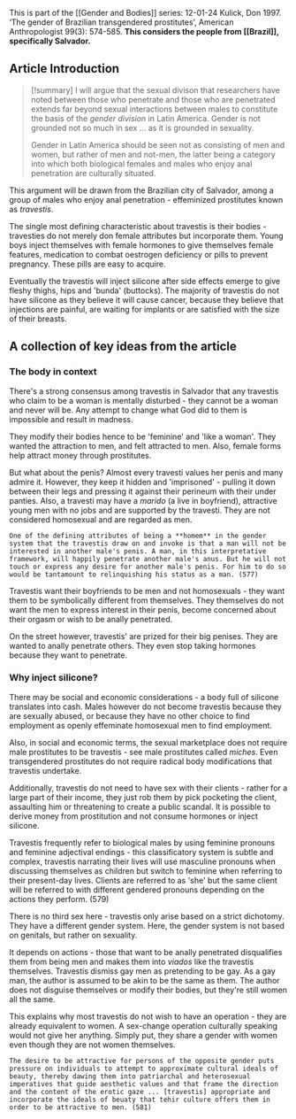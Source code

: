 This is part of the [[Gender and Bodies]] series:
12-01-24
Kulick, Don 1997. ‘The gender of Brazilian transgendered prostitutes’, American Anthropologist 99(3): 574-585.
**This considers the people from [[Brazil]], specifically Salvador.**

## Article Introduction

>[!summary]
>I will argue that the sexual divison that researchers have noted between those who penetrate and those who are penetrated extends far beyond sexual interactions between males to constitute the basis of the *gender division* in Latin America. Gender is not grounded not so much in sex ... as it is grounded in sexuality.
>
>Gender in Latin America should be seen not as consisting of men and women, but rather of men and not-men, the latter being a category into which both biological females and males who enjoy anal penetration are culturally situated.

This argument will be drawn from the Brazilian city of Salvador, among a group of males who enjoy anal penetration - effeminized prostitutes known as *travestis*.

The single most defining characteristic about travestis is their bodies - travesties do not merely don female attributes but incorporate them. Young boys inject themselves with female hormones to give themselves female features, medication to combat oestrogen deficiency or pills to prevent pregnancy. These pills are easy to acquire.

Eventually the travestis will inject silicone after side effects emerge to give fleshy thighs, hips and 'bunda' (buttocks). The majority of travestis do not have silicone as they believe it will cause cancer, because they believe that injections are painful, are waiting for implants or are satisfied with the size of their breasts.

## A collection of key ideas from the article

### The body in context

There's a strong consensus among travestis in Salvador that any travestis who claim to be a woman is mentally disturbed - they cannot be a woman and never will be. Any attempt to change what God did to them is impossible and result in madness.

They modify their bodies hence to be 'feminine' and 'like a woman'. They wanted the attraction to men, and felt attracted to men. Also, female forms help attract money through prostitutes.

But what about the penis? Almost every travesti values her penis and many admire it. However, they keep it hidden and 'imprisoned' - pulling it down between their legs and pressing it against their perineum with their under panties. Also, a travesti may have a *marido* (a live in boyfriend), attractive young men with no jobs and are supported by the travesti. They are not considered homosexual and are regarded as men.

```ad-quote
One of the defining attributes of being a **homem** in the gender system that the travestis draw on and invoke is that a man will not be interested in another male's penis. A man, in this interpretative framework, will happily penetrate another male's anus. But he will not touch or express any desire for another male's penis. For him to do so would be tantamount to relinquishing his status as a man. (577)
```

Travestis want their boyfriends to be men and not homosexuals - they want them to be symbolically different from themselves. They themselves do not want the men to express interest in their penis, become concerned about their orgasm or wish to be anally penetrated.

On the street however, travestis' are prized for their big penises. They are wanted to anally penetrate others. They even stop taking hormones because they want to penetrate.

### Why inject silicone?

There may be social and economic considerations - a body full of silicone translates into cash. Males however do not become travestis because they are sexually abused, or because they have no other choice to find employment as openly effeminate homosexual men to find employment.

Also, in social and economic terms, the sexual marketplace does not require male prostitutes to be travestis - see male prostitutes called *miches*. Even transgendered prostitutes do not require radical body modifications that travestis undertake.

Additionally, travestis do not need to have sex with their clients - rather for a large part of their income, they just rob them by pick pocketing the client, assaulting him or threatening to create a public scandal. It is possible to derive money from prostitution and not consume hormones or inject silicone.


Travestis frequently refer to biological males by using feminine pronouns and feminine adjectival endings - this classificatory system is subtle and complex, travestis narrating their lives will use masculine pronouns when discussing themselves as children but switch to feminine when referring to their present-day lives. Clients are referred to as 'she' but the same client will be referred to with different gendered pronouns depending on the actions they perform. (579)

There is no third sex here - travestis only arise based on a strict dichotomy. They have a different gender system. Here, the gender system is not based on genitals, but rather on sexuality.

It depends on actions - those that want to be anally penetrated disqualifies them from being men and makes them into *viados* like the travestis themselves. Travestis dismiss gay men as pretending to be gay. As a gay man, the author is assumed to be akin to be the same as them. The author does not disguise themselves or modify their bodies, but they're still women all the same.

This explains why most travestis do not wish to have an operation - they are already equivalent to women. A sex-change operation culturally speaking would not give her anything. Simply put, they share a gender with women even though they are not women themselves.

```ad-quote
The desire to be attractive for persons of the opposite gender puts pressure on individuals to attempt to approximate cultural ideals of beauty, thereby dawing them into patriarchal and heterosexual imperatives that guide aesthetic values and that frame the direction and the content of the erotic gaze ... [travestis] appropriate and incorporate the ideals of beuaty that tehir culture offers them in order to be attractive to men. (581)


```
